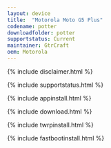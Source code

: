 ```yaml
---
layout: device
title:  "Motorola Moto G5 Plus"
codename: potter
downloadfolder: potter
supportstatus: Current
maintainer: GtrCraft
oem: Motorola
---
```


{% include disclaimer.html %}

{% include supportstatus.html %}

{% include appinstall.html %}

{% include download.html %}

{% include twrpinstall.html %}

{% include fastbootinstall.html %}
